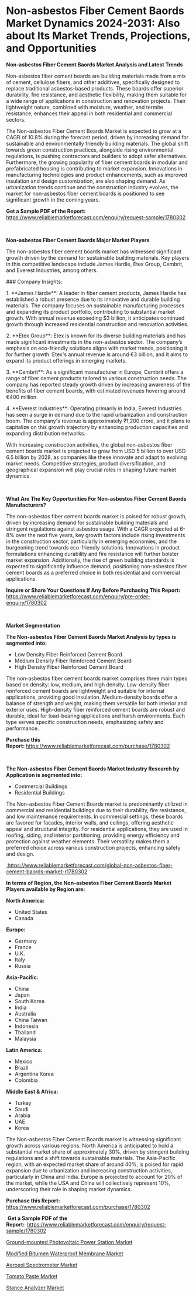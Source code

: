 <p><h1>Non-asbestos Fiber Cement Baords Market Dynamics 2024-2031: Also about Its Market Trends, Projections, and Opportunities</h1></p><p><strong>Non-asbestos Fiber Cement Baords Market Analysis and Latest Trends</strong></p>
<p><p>Non-asbestos fiber cement boards are building materials made from a mix of cement, cellulose fibers, and other additives, specifically designed to replace traditional asbestos-based products. These boards offer superior durability, fire resistance, and aesthetic flexibility, making them suitable for a wide range of applications in construction and renovation projects. Their lightweight nature, combined with moisture, weather, and termite resistance, enhances their appeal in both residential and commercial sectors.</p><p>The Non-asbestos Fiber Cement Boards Market is expected to grow at a CAGR of 10.8% during the forecast period, driven by increasing demand for sustainable and environmentally friendly building materials. The global shift towards green construction practices, alongside rising environmental regulations, is pushing contractors and builders to adopt safer alternatives. Furthermore, the growing popularity of fiber cement boards in modular and prefabricated housing is contributing to market expansion. Innovations in manufacturing technologies and product enhancements, such as improved insulation and design customization, are also shaping demand. As urbanization trends continue and the construction industry evolves, the market for non-asbestos fiber cement boards is positioned to see significant growth in the coming years.</p></p>
<p><strong>Get a Sample PDF of the Report:&nbsp;</strong> <a href="https://www.reliablemarketforecast.com/enquiry/request-sample/1780302?utm_campaign=1178&utm_medium=2&utm_source=Github&utm_content=ia&utm_term=09102024&utm_id=non-asbestos-fiber-cement-baords">https://www.reliablemarketforecast.com/enquiry/request-sample/1780302</a></p>
<p>&nbsp;</p>
<p><strong>Non-asbestos Fiber Cement Baords Major Market Players</strong></p>
<p><p>The non-asbestos fiber cement boards market has witnessed significant growth driven by the demand for sustainable building materials. Key players in this competitive landscape include James Hardie, Etex Group, Cembrit, and Everest Industries, among others.</p><p>### Company Insights:</p><p>1. **James Hardie**: A leader in fiber cement products, James Hardie has established a robust presence due to its innovative and durable building materials. The company focuses on sustainable manufacturing processes and expanding its product portfolio, contributing to substantial market growth. With annual revenue exceeding $3 billion, it anticipates continued growth through increased residential construction and renovation activities.</p><p>2. **Etex Group**: Etex is known for its diverse building materials and has made significant investments in the non-asbestos sector. The company’s emphasis on eco-friendly solutions aligns with market trends, positioning it for further growth. Etex's annual revenue is around €3 billion, and it aims to expand its product offerings in emerging markets.</p><p>3. **Cembrit**: As a significant manufacturer in Europe, Cembrit offers a range of fiber cement products tailored to various construction needs. The company has reported steady growth driven by increasing awareness of the benefits of fiber cement boards, with estimated revenues hovering around €400 million.</p><p>4. **Everest Industries**: Operating primarily in India, Everest Industries has seen a surge in demand due to the rapid urbanization and construction boom. The company's revenue is approximately ₹1,200 crore, and it plans to capitalize on this growth trajectory by enhancing production capacities and expanding distribution networks.</p><p>With increasing construction activities, the global non-asbestos fiber cement boards market is projected to grow from USD 5 billion to over USD 6.5 billion by 2028, as companies like these innovate and adapt to evolving market needs. Competitive strategies, product diversification, and geographical expansion will play crucial roles in shaping future market dynamics.</p></p>
<p>&nbsp;</p>
<p><strong>What Are The Key Opportunities For Non-asbestos Fiber Cement Baords Manufacturers?</strong></p>
<p><p>The non-asbestos fiber cement boards market is poised for robust growth, driven by increasing demand for sustainable building materials and stringent regulations against asbestos usage. With a CAGR projected at 6-8% over the next five years, key growth factors include rising investments in the construction sector, particularly in emerging economies, and the burgeoning trend towards eco-friendly solutions. Innovations in product formulations enhancing durability and fire resistance will further bolster market expansion. Additionally, the rise of green building standards is expected to significantly influence demand, positioning non-asbestos fiber cement boards as a preferred choice in both residential and commercial applications.</p></p>
<p><strong>Inquire or Share Your Questions If Any Before Purchasing This Report:</strong> <a href="https://www.reliablemarketforecast.com/enquiry/pre-order-enquiry/1780302?utm_campaign=1178&utm_medium=2&utm_source=Github&utm_content=ia&utm_term=09102024&utm_id=non-asbestos-fiber-cement-baords">https://www.reliablemarketforecast.com/enquiry/pre-order-enquiry/1780302</a></p>
<p>&nbsp;</p>
<p><strong>Market Segmentation</strong></p>
<p><strong>The Non-asbestos Fiber Cement Baords Market Analysis by types is segmented into:</strong></p>
<p><ul><li>Low Density Fiber Reinforced Cement Board</li><li>Medium Density Fiber Reinforced Cement Board</li><li>High Density Fiber Reinforced Cement Board</li></ul></p>
<p><p>The non-asbestos fiber cement boards market comprises three main types based on density: low, medium, and high density. Low-density fiber reinforced cement boards are lightweight and suitable for internal applications, providing good insulation. Medium-density boards offer a balance of strength and weight, making them versatile for both interior and exterior uses. High-density fiber reinforced cement boards are robust and durable, ideal for load-bearing applications and harsh environments. Each type serves specific construction needs, emphasizing safety and performance.</p></p>
<p><strong>Purchase this Report:&nbsp;</strong><a href="https://www.reliablemarketforecast.com/purchase/1780302?utm_campaign=1178&utm_medium=2&utm_source=Github&utm_content=ia&utm_term=09102024&utm_id=non-asbestos-fiber-cement-baords">https://www.reliablemarketforecast.com/purchase/1780302</a></p>
<p>&nbsp;</p>
<p><strong>The Non-asbestos Fiber Cement Baords Market Industry Research by Application is segmented into:</strong></p>
<p><ul><li>Commercial Buildings</li><li>Residential Buildings</li></ul></p>
<p><p>The Non-asbestos Fiber Cement Boards market is predominantly utilized in commercial and residential buildings due to their durability, fire resistance, and low maintenance requirements. In commercial settings, these boards are favored for facades, interior walls, and ceilings, offering aesthetic appeal and structural integrity. For residential applications, they are used in roofing, siding, and interior partitioning, providing energy efficiency and protection against weather elements. Their versatility makes them a preferred choice across various construction projects, enhancing safety and design.</p></p>
<p><a href="https://www.reliablemarketforecast.com/global-non-asbestos-fiber-cement-baords-market-r1780302?utm_campaign=1178&utm_medium=2&utm_source=Github&utm_content=ia&utm_term=09102024&utm_id=non-asbestos-fiber-cement-baords">&nbsp;https://www.reliablemarketforecast.com/global-non-asbestos-fiber-cement-baords-market-r1780302</a></p>
<p><strong>In terms of Region, the Non-asbestos Fiber Cement Baords Market Players available by Region are:</strong></p>
<p>
    <p> <strong> North America: </strong>
        <ul>
            <li>United States</li>
            <li>Canada</li>
        </ul>
        </p> 
    <p> <strong> Europe: </strong>
        <ul>
            <li>Germany</li>
            <li>France</li>
            <li>U.K.</li>
            <li>Italy</li>
            <li>Russia</li>
        </ul>
        </p> 
    <p> <strong> Asia-Pacific: </strong>
        <ul>
            <li>China</li>
            <li>Japan</li>
            <li>South Korea</li>
            <li>India</li>
            <li>Australia</li>
            <li>China Taiwan</li>
            <li>Indonesia</li>
            <li>Thailand</li>
            <li>Malaysia</li>
        </ul>
        </p> 
    <p> <strong> Latin America: </strong>
        <ul>
            <li>Mexico</li>
            <li>Brazil</li>
            <li>Argentina Korea</li>
            <li>Colombia</li>
        </ul>
        </p> 
    <p> <strong> Middle East & Africa: </strong>
        <ul>
            <li>Turkey</li>
            <li>Saudi</li>
            <li>Arabia</li>
            <li>UAE</li>
            <li>Korea</li>
        </ul>
    </p>
    </p>
<p><p>The Non-asbestos Fiber Cement Boards market is witnessing significant growth across various regions. North America is anticipated to hold a substantial market share of approximately 30%, driven by stringent building regulations and a shift towards sustainable materials. The Asia-Pacific region, with an expected market share of around 40%, is poised for rapid expansion due to urbanization and increasing construction activities, particularly in China and India. Europe is projected to account for 20% of the market, while the USA and China will collectively represent 10%, underscoring their role in shaping market dynamics.</p></p>
<p><strong>Purchase this Report: </strong><a href="https://www.reliablemarketforecast.com/purchase/1780302?utm_campaign=1178&utm_medium=2&utm_source=Github&utm_content=ia&utm_term=09102024&utm_id=non-asbestos-fiber-cement-baords">https://www.reliablemarketforecast.com/purchase/1780302</a></p>
<p>&nbsp;<strong>Get a Sample PDF of the Report:&nbsp;&nbsp;</strong><a href="https://www.reliablemarketforecast.com/enquiry/request-sample/1780302?utm_campaign=1178&utm_medium=2&utm_source=Github&utm_content=ia&utm_term=09102024&utm_id=non-asbestos-fiber-cement-baords">https://www.reliablemarketforecast.com/enquiry/request-sample/1780302</a></p>
<p><strong></strong></p>
<p><p><a href="https://github.com/amerykadj8/Market-Research-Report-List-1/blob/main/ground-mounted-photovoltaic-power-station-market.md?utm_campaign=1178&utm_medium=2&utm_source=Github&utm_content=ia&utm_term=09102024&utm_id=non-asbestos-fiber-cement-baords">Ground-mounted Photovoltaic Power Station Market</a></p><p><a href="https://github.com/perlie94sp/Market-Research-Report-List-1/blob/main/modified-bitumen-waterproof-membrane-market.md?utm_campaign=1178&utm_medium=2&utm_source=Github&utm_content=ia&utm_term=09102024&utm_id=non-asbestos-fiber-cement-baords">Modified Bitumen Waterproof Membrane Market</a></p><p><a href="https://www.linkedin.com/pulse/aerosol-spectrometer-market2024-2031-industry-insights-investment-d1muf?trackingId=0iNCUFTRSCq8nPK0W2U1Yw%3D%3D&utm_campaign=1178&utm_medium=2&utm_source=Github&utm_content=ia&utm_term=09102024&utm_id=non-asbestos-fiber-cement-baords">Aerosol Spectrometer Market</a></p><p><a href="https://issuu.com/reportprime-2/docs/tomato-paste-market-size-2030.pptx_5c816efe164be6?utm_campaign=1178&utm_medium=2&utm_source=Github&utm_content=ia&utm_term=09102024&utm_id=non-asbestos-fiber-cement-baords">Tomato Paste Market</a></p><p><a href="https://www.linkedin.com/pulse/driving-market-forces-stance-analyzer-trends-future-forecasts-zxr4e?utm_campaign=1178&utm_medium=2&utm_source=Github&utm_content=ia&utm_term=09102024&utm_id=non-asbestos-fiber-cement-baords">Stance Analyzer Market</a></p></p>